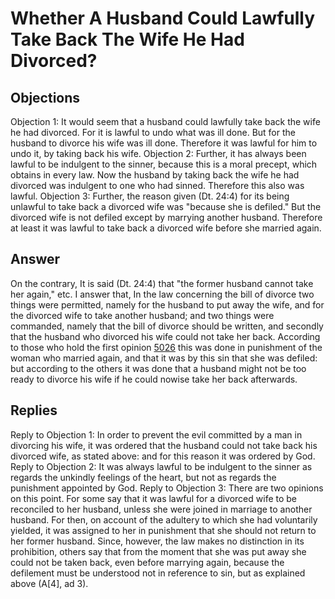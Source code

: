 # Whether A Husband Could Lawfully Take Back The Wife He Had Divorced?
## Objections
Objection 1: It would seem that a husband could lawfully take back the wife he had divorced. For it is lawful to undo what was ill done. But for the husband to divorce his wife was ill done. Therefore it was lawful for him to undo it, by taking back his wife.
Objection 2: Further, it has always been lawful to be indulgent to the sinner, because this is a moral precept, which obtains in every law. Now the husband by taking back the wife he had divorced was indulgent to one who had sinned. Therefore this also was lawful.
Objection 3: Further, the reason given (Dt. 24:4) for its being unlawful to take back a divorced wife was "because she is defiled." But the divorced wife is not defiled except by marrying another husband. Therefore at least it was lawful to take back a divorced wife before she married again.
## Answer
On the contrary, It is said (Dt. 24:4) that "the former husband cannot take her again," etc.
I answer that, In the law concerning the bill of divorce two things were permitted, namely for the husband to put away the wife, and for the divorced wife to take another husband; and two things were commanded, namely that the bill of divorce should be written, and secondly that the husband who divorced his wife could not take her back. According to those who hold the first opinion [5026](A[3]) this was done in punishment of the woman who married again, and that it was by this sin that she was defiled: but according to the others it was done that a husband might not be too ready to divorce his wife if he could nowise take her back afterwards.
## Replies
Reply to Objection 1: In order to prevent the evil committed by a man in divorcing his wife, it was ordered that the husband could not take back his divorced wife, as stated above: and for this reason it was ordered by God.
Reply to Objection 2: It was always lawful to be indulgent to the sinner as regards the unkindly feelings of the heart, but not as regards the punishment appointed by God.
Reply to Objection 3: There are two opinions on this point. For some say that it was lawful for a divorced wife to be reconciled to her husband, unless she were joined in marriage to another husband. For then, on account of the adultery to which she had voluntarily yielded, it was assigned to her in punishment that she should not return to her former husband. Since, however, the law makes no distinction in its prohibition, others say that from the moment that she was put away she could not be taken back, even before marrying again, because the defilement must be understood not in reference to sin, but as explained above (A[4], ad 3).